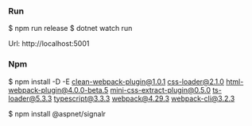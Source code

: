 ﻿### Run
$ npm run release
$ dotnet watch run

Url: http://localhost:5001

### Npm
$ npm install -D -E clean-webpack-plugin@1.0.1 css-loader@2.1.0 html-webpack-plugin@4.0.0-beta.5 mini-css-extract-plugin@0.5.0 ts-loader@5.3.3 typescript@3.3.3 webpack@4.29.3 webpack-cli@3.2.3

$ npm install @aspnet/signalr